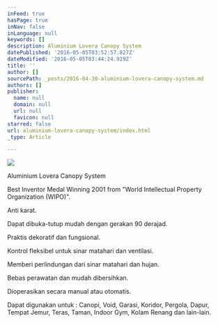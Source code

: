 ```yaml
---
inFeed: true
hasPage: true
inNav: false
inLanguage: null
keywords: []
description: Aluminium Lovera Canopy System
datePublished: '2016-05-05T03:52:57.827Z'
dateModified: '2016-05-05T03:44:24.929Z'
title: ''
author: []
sourcePath: _posts/2016-04-30-aluminium-lovera-canopy-system.md
authors: []
publisher:
  name: null
  domain: null
  url: null
  favicon: null
starred: false
url: aluminium-lovera-canopy-system/index.html
_type: Article

---
```

![](https://the-grid-user-content.s3-us-west-2.amazonaws.com/33f6b356-6e78-46ed-a492-5d2f35870c5d.jpg)

Aluminium Lovera Canopy System

Best Inventor Medal Winning 2001 from "World Intellectual Property Organization (WIPO)".

Anti karat.

Dapat dibuka-tutup mudah dengan gerakan 90 derajad.

Praktis dekoratif dan fungsional.

Kontrol fleksibel untuk sinar matahari dan ventilasi.

Memberi perlindungan dari sinar matahari dan hujan.

Bebas perawatan dan mudah dibersihkan.

Dioperasikan secara manual atau otomatis.

Dapat digunakan untuk : Canopi, Void, Garasi, Koridor, Pergola, Dapur, Tempat Jemur, Teras, Taman, Indoor Gym, Kolam Renang dan lain-lain.